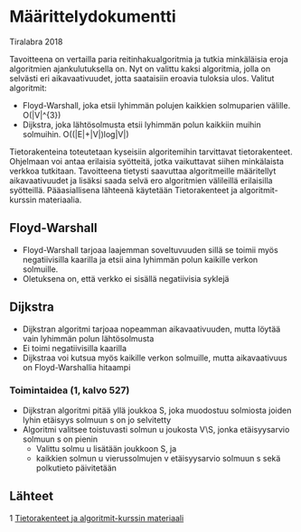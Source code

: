 # Määrittelydokumentti
Tiralabra 2018

Tavoitteena on vertailla paria reitinhakualgoritmia ja tutkia minkäläisia eroja algoritmien ajankulutuksella on. Nyt on valittu 
kaksi algoritmia, jolla on selvästi eri aikavaativuudet, jotta saataisiin eroavia tuloksia ulos. 
Valitut algoritmit: 
* Floyd-Warshall, joka etsii lyhimmän polujen kaikkien solmuparien välille. O(|V|^{3})
* Dijkstra, joka lähtösolmusta etsii lyhimmän polun kaikkiin muihin solmuihin. O((|E|+|V|)log|V|)

Tietorakenteina toteutetaan kyseisiin algoritemihin tarvittavat tietorakenteet.
Ohjelmaan voi antaa erilaisia syötteitä, jotka vaikuttavat siihen minkälaista verkkoa tutkitaan.
Tavoitteena tietysti saavuttaa algoritmeille määritellyt aikavaativuudet ja lisäksi saada selvä ero algoritmien välileillä erilaisilla syötteillä.
Pääasiallisena lähteenä käytetään Tietorakenteet ja algoritmit-kurssin materiaalia.

## Floyd-Warshall
* Floyd-Warshall tarjoaa laajemman soveltuvuuden sillä se toimii myös negatiivisilla kaarilla ja etsii aina lyhimmän polun kaikille verkon solmuille.
* Oletuksena on, että verkko ei sisällä negatiivisia syklejä

## Dijkstra 
* Dijkstran algoritmi tarjoaa nopeamman aikavaativuuden, mutta löytää vain lyhimmän polun lähtösolmusta
* Ei toimi negatiivisilla kaarilla
* Dijkstraa voi kutsua myös kaikille verkon solmuille, mutta aikavaativuus on Floyd-Warshallia hitaampi

### Toimintaidea (1, kalvo 527)
* Dijkstran algoritmi pitää yllä joukkoa S, joka muodostuu solmiosta joiden lyhin etäisyys solmuun s on jo selvitetty
* Algoritmi valitsee toistuvasti solmun u joukosta V\S, jonka etäisyysarvio solmuun s on pienin
  * Valittu solmu u lisätään joukkoon S, ja
  * kaikkien solmun u vierussolmujen v etäisyysarvio solmuun s sekä polkutieto päivitetään


## Lähteet
1 [Tietorakenteet ja algoritmit-kurssin materiaali](https://www.cs.helsinki.fi/u/saska/tira.pdf)
